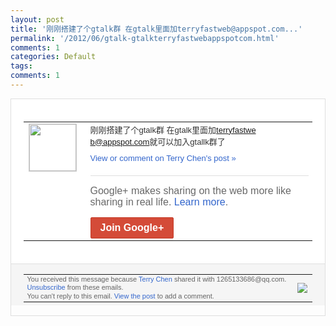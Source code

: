 ```yaml
---
layout: post
title: '刚刚搭建了个gtalk群 在gtalk里面加terryfastweb@appspot.com...'
permalink: '/2012/06/gtalk-gtalkterryfastwebappspotcom.html'
comments: 1
categories: Default
tags: 
comments: 1
---
```

<div style="border:solid 1px #dfdfdf;color:#686868;font:13px Arial"><div style="background-color:#fff;padding:20px;"><table cellpadding="0" cellspacing="0"><tr><td style="padding-right:15px;vertical-align:top"><a href="https://plus.google.com/_/notifications/ngemlink?&amp;emid=CLCxoKfgz7ACFQZmtAodGmYAAA&amp;path=%2F108643996575278738906&amp;dt=1339746410833"><img height="75" src="https://lh3.googleusercontent.com/-KKRGTyJ5Bl0/AAAAAAAAAAI/AAAAAAAAEEY/jllxqER5dCk/s75-c-k-a/photo.jpg" style="border:solid 1px #cccccc;" width="75"/></a></td><td style="width:578px;color:#333;font:13px Arial;vertical-align:top;"><div style="padding-bottom:10px">刚刚搭建了个gtalk群 在gtalk里面加<a class="ot-anchor" href="mailto:terryfastweb@appspot.com">terryfastwe<wbr/>b@appspot.com</a>就可以加入gt<wbr/>allk群了</div><a href="https://plus.google.com/_/notifications/ngemlink?&amp;emid=CLCxoKfgz7ACFQZmtAodGmYAAA&amp;path=%2F108643996575278738906%2Fposts%2FNpkKK4zsZpg%3Fgpinv%3DAMIXal-vIlMUjdmT__HoYND3bMGhf-nyFLS1WMH6VxAqW2UgtLHi7OoYNCgZW1wfhsed3eK8w2KV05rq2-zCI7zswsQ7sZD2YVhJ4w6dRR7cDwmE-yr367A&amp;dt=1339746410833" style="color:#3366CC;text-decoration:none;">View or comment on Terry Chen's post »</a><div style="margin-top:20px;border-top:solid 1px #dfdfdf"><div style="padding:15px 0;color:#686868;font:16px Arial;">Google+ makes sharing on the web more like sharing in real life. <a href="http://www.google.com/+/learnmore/" style="color:#3366CC;text-decoration:none;">Learn more</a>.</div><a href="https://plus.google.com/_/notifications/ngemlink?&amp;emid=CLCxoKfgz7ACFQZmtAodGmYAAA&amp;path=%2F%3Fgpinv%3DAMIXal-vIlMUjdmT__HoYND3bMGhf-nyFLS1WMH6VxAqW2UgtLHi7OoYNCgZW1wfhsed3eK8w2KV05rq2-zCI7zswsQ7sZD2YVhJ4w6dRR7cDwmE-yr367A&amp;dt=1339746410833" style="display:inline-block;padding:7px 15px;background-color:#d44b38; color:#fff;font-size:16px; font-weight:bold;border-radius:2px;border:solid 1px #c43b28; white-space:nowrap;text-decoration:none">Join Google+</a></div></td></tr></table></div><div style="border-top:solid 1px #dfdfdf;padding:0 20px; background-color:#f5f5f5"><table cellpadding="0" cellspacing="0" style="height:50px"><tbody><tr><td style="vertical-align:middle;width:100%; color:#636363;font:11px Arial; line-height:120%">You received this message because <a href="https://plus.google.com/_/notifications/ngemlink?&amp;emid=CLCxoKfgz7ACFQZmtAodGmYAAA&amp;path=%2F108643996575278738906%3Fgpinv%3DAMIXal-vIlMUjdmT__HoYND3bMGhf-nyFLS1WMH6VxAqW2UgtLHi7OoYNCgZW1wfhsed3eK8w2KV05rq2-zCI7zswsQ7sZD2YVhJ4w6dRR7cDwmE-yr367A&amp;dt=1339746410833" style="color:#3366CC;text-decoration:none;">Terry Chen</a> shared it with 1265133686@qq.com. <a href="https://plus.google.com/_/notifications/ngemlink?&amp;emid=CLCxoKfgz7ACFQZmtAodGmYAAA&amp;path=%2F_%2Fnonplus%2Femailsettings%3Fgpinv%3DAMIXal-vIlMUjdmT__HoYND3bMGhf-nyFLS1WMH6VxAqW2UgtLHi7OoYNCgZW1wfhsed3eK8w2KV05rq2-zCI7zswsQ7sZD2YVhJ4w6dRR7cDwmE-yr367A%26est%3DADH5u8XBQgFlk2BXRwyMw-hCobTABBr371ayAhf2MDiEAIKRbkREwUeVsY2dR0zLwwQxrd93OtglIobZqbZBLz58IX8vQUNYhbQZs4iGBP3XlkOi5ZctPb0KJXDoGKBvdR1HhYPiQ_go&amp;dt=1339746410833" style="color:#3366CC;text-decoration:none;">Unsubscribe</a> from these emails.<br/>You can't reply to this email. <a href="https://plus.google.com/_/notifications/ngemlink?&amp;emid=CLCxoKfgz7ACFQZmtAodGmYAAA&amp;path=%2F108643996575278738906%2Fposts%2FNpkKK4zsZpg%3Fgpinv%3DAMIXal-vIlMUjdmT__HoYND3bMGhf-nyFLS1WMH6VxAqW2UgtLHi7OoYNCgZW1wfhsed3eK8w2KV05rq2-zCI7zswsQ7sZD2YVhJ4w6dRR7cDwmE-yr367A&amp;dt=1339746410833" style="color:#3366CC;text-decoration:none;">View the post</a> to add a comment.<br/></td><td><img src="https://ssl.gstatic.com/s2/oz/images/notifications/logo/google-plus-6617a72bb36cc548861652780c9e6ff1.png"/></td></tr></tbody></table></div></div>